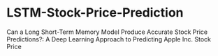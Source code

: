 # LSTM-Stock-Price-Prediction
Can a Long Short-Term Memory Model Produce Accurate Stock Price Predictions?: A Deep Learning Approach to Predicting Apple Inc. Stock Price
